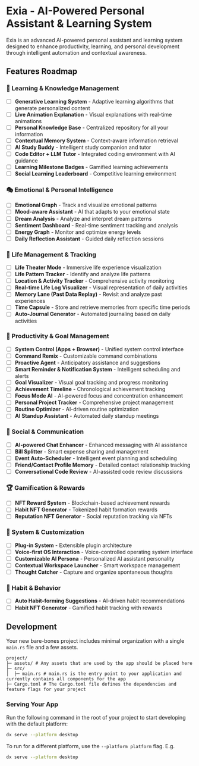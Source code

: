 # Exia - AI-Powered Personal Assistant & Learning System

Exia is an advanced AI-powered personal assistant and learning system designed to enhance productivity, learning, and personal development through intelligent automation and contextual awareness.

## Features Roadmap

### 🧠 Learning & Knowledge Management
- [ ] **Generative Learning System** - Adaptive learning algorithms that generate personalized content
- [ ] **Live Animation Explanation** - Visual explanations with real-time animations
- [ ] **Personal Knowledge Base** - Centralized repository for all your information
- [ ] **Contextual Memory System** - Context-aware information retrieval
- [ ] **AI Study Buddy** - Intelligent study companion and tutor
- [ ] **Code Editor + LLM Tutor** - Integrated coding environment with AI guidance
- [ ] **Learning Milestone Badges** - Gamified learning achievements
- [ ] **Social Learning Leaderboard** - Competitive learning environment

### 🎭 Emotional & Personal Intelligence
- [ ] **Emotional Graph** - Track and visualize emotional patterns
- [ ] **Mood-aware Assistant** - AI that adapts to your emotional state
- [ ] **Dream Analysis** - Analyze and interpret dream patterns
- [ ] **Sentiment Dashboard** - Real-time sentiment tracking and analysis
- [ ] **Energy Graph** - Monitor and optimize energy levels
- [ ] **Daily Reflection Assistant** - Guided daily reflection sessions

### 🎪 Life Management & Tracking
- [ ] **Life Theater Mode** - Immersive life experience visualization
- [ ] **Life Pattern Tracker** - Identify and analyze life patterns
- [ ] **Location & Activity Tracker** - Comprehensive activity monitoring
- [ ] **Real-time Life Log Visualizer** - Visual representation of daily activities
- [ ] **Memory Lane (Past Data Replay)** - Revisit and analyze past experiences
- [ ] **Time Capsule** - Store and retrieve memories from specific time periods
- [ ] **Auto-Journal Generator** - Automated journaling based on daily activities

### 🎯 Productivity & Goal Management
- [ ] **System Control (Apps + Browser)** - Unified system control interface
- [ ] **Command Remix** - Customizable command combinations
- [ ] **Proactive Agent** - Anticipatory assistance and suggestions
- [ ] **Smart Reminder & Notification System** - Intelligent scheduling and alerts
- [ ] **Goal Visualizer** - Visual goal tracking and progress monitoring
- [ ] **Achievement Timeline** - Chronological achievement tracking
- [ ] **Focus Mode AI** - AI-powered focus and concentration enhancement
- [ ] **Personal Project Tracker** - Comprehensive project management
- [ ] **Routine Optimizer** - AI-driven routine optimization
- [ ] **AI Standup Assistant** - Automated daily standup meetings

### 🤝 Social & Communication
- [ ] **AI-powered Chat Enhancer** - Enhanced messaging with AI assistance
- [ ] **Bill Splitter** - Smart expense sharing and management
- [ ] **Event Auto-Scheduler** - Intelligent event planning and scheduling
- [ ] **Friend/Contact Profile Memory** - Detailed contact relationship tracking
- [ ] **Conversational Code Review** - AI-assisted code review discussions

### 🏆 Gamification & Rewards
- [ ] **NFT Reward System** - Blockchain-based achievement rewards
- [ ] **Habit NFT Generator** - Tokenized habit formation rewards
- [ ] **Reputation NFT Generator** - Social reputation tracking via NFTs

### 🔧 System & Customization
- [ ] **Plug-in System** - Extensible plugin architecture
- [ ] **Voice-first OS Interaction** - Voice-controlled operating system interface
- [ ] **Customizable AI Persona** - Personalized AI assistant personality
- [ ] **Contextual Workspace Launcher** - Smart workspace management
- [ ] **Thought Catcher** - Capture and organize spontaneous thoughts

### 🎯 Habit & Behavior
- [ ] **Auto Habit-forming Suggestions** - AI-driven habit recommendations
- [ ] **Habit NFT Generator** - Gamified habit tracking with rewards

## Development

Your new bare-bones project includes minimal organization with a single `main.rs` file and a few assets.

```
project/
├─ assets/ # Any assets that are used by the app should be placed here
├─ src/
│  ├─ main.rs # main.rs is the entry point to your application and currently contains all components for the app
├─ Cargo.toml # The Cargo.toml file defines the dependencies and feature flags for your project
```

### Serving Your App

Run the following command in the root of your project to start developing with the default platform:

```bash
dx serve --platform desktop
```

To run for a different platform, use the `--platform platform` flag. E.g.
```bash
dx serve --platform desktop
```
